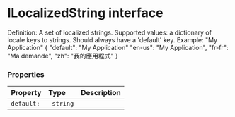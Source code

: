 # ILocalizedString interface

Definition: A set of localized strings. 
Supported values: a dictionary of locale keys to strings. Should always have a 'default' key. 
Example: "My Application" 
{ 
"default": "My Application" 
"en-us": "My Application", 
"fr-fr": "Ma demande", 
"zh": "我的應用程式" 
}



### Properties

| Property	   | Type	| Description|
|:-------------|:-------|:-----------|
|`default:`      |` string` |  |





